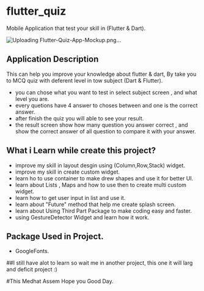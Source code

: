 # flutter_quiz

Mobile Application that test your skill in (Flutter & Dart).

![Uploading Flutter-Quiz-App-Mockup.png…]()

## Application Description
This can help you improve your knowledge about flutter & dart,
By take you to MCQ quiz with deferent level in tow subject (Dart & Flutter).

- you can chose what you want to test in select subject screen , and what level you are.
- every quetions have 4 answer to choses between and one is the correct answer.
- after finish the quiz you will able to see your result.
- the result screen show how many question you answer correct , and show the correct answer of all question to compare it with your answer.

## What i Learn while create this project?
* improve my skill in layout desgin using (Column,Row,Stack) widget.
* improve my skill in create custom widget.
* learn ho to use container to make drew shapes and use it for better UI.
* learn about Lists , Maps and how to use then to create multi custom widget.
* learn how to get user input in list and use it.
* learn about "Future" method that help me create splash screen.
* learn about Using Third Part Package to make coding easy and faster.
* using GestureDetector Widget and learn how it work.

## Package Used in Project.
- GoogleFonts.

##I still have alot to learn so wait me in another project, this one it will larg and deficit  project :)

#This Medhat Assem Hope you Good Day. 
